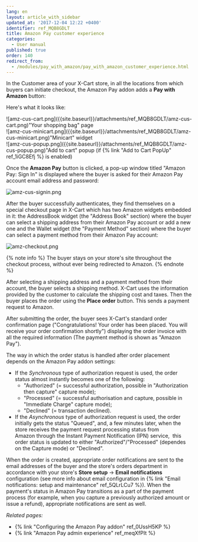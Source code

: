```yaml
---
lang: en
layout: article_with_sidebar
updated_at: '2017-12-04 12:22 +0400'
identifier: ref_MQB8GDLT
title: Amazon Pay customer experience
categories:
  - User manual
published: true
order: 140
redirect_from:
  - /modules/pay_with_amazon/pay_with_amazon_customer_experience.html
---
```



In the Customer area of your X-Cart store, in all the locations from which buyers can initiate checkout, the Amazon Pay addon adds a **Pay with Amazon** button:

Here's what it looks like:

<div class="ui stackable three column grid">
  <div class="column" markdown="span">![amz-cus-cart.png]({{site.baseurl}}/attachments/ref_MQB8GDLT/amz-cus-cart.png)"Your shopping bag" page</div>
  <div class="column" markdown="span">![amz-cus-minicart.png]({{site.baseurl}}/attachments/ref_MQB8GDLT/amz-cus-minicart.png)"Minicart" widget</div>
  <div class="column" markdown="span">![amz-cus-popup.png]({{site.baseurl}}/attachments/ref_MQB8GDLT/amz-cus-popup.png)"Add to cart" popup (if {% link "Add to Cart PopUp" ref_1iGC8Efj %} is enabled)</div>
</div>


Once the **Amazon Pay** button is clicked, a pop-up window titled "Amazon Pay: Sign In" is displayed where the buyer is asked for their Amazon Pay account email address and password:

![amz-cus-signin.png]({{site.baseurl}}/attachments/ref_MQB8GDLT/amz-cus-signin.png)

After the buyer successfully authenticates, they find themselves on a special checkout page in X-Cart which has two Amazon widgets embedded in it: the AddressBook widget (the "Address Book" section) where the buyer can select a shipping address from their Amazon Pay account or add a new one and the Wallet widget (the "Payment Method" section) where the buyer can select a payment method from their Amazon Pay account:

![amz-checkout.png]({{site.baseurl}}/attachments/ref_MQB8GDLT/amz-checkout.png)

{% note info %}
The buyer stays on your store's site throughout the checkout process, without ever being redirected to Amazon.
{% endnote %}

After selecting a shipping address and a payment method from their account, the buyer selects a shipping method. X-Cart uses the information provided by the customer to calculate the shipping cost and taxes. Then the buyer places the order using the **Place order** button. This sends a payment request to Amazon.

After submitting the order, the buyer sees X-Cart's standard order confirmation page ("Congratulations! Your order has been placed. You will receive your order confirmation shortly") displaying the order invoice with all the required information (The payment method is shown as "Amazon Pay").  

The way in which the order status is handled after order placement depends on the Amazon Pay addon settings:

*   If the _Synchronous_ type of authorization request is used, the order status almost instantly becomes one of the following:
    *   "Authorized" (= successful authorization, possible in "Authorization then capture" capture mode);
    *   "Processed" (= successful authorisation and capture, possible in "Immediate Charge" capture mode);
    *   "Declined" (= transaction declined).
*   If the _Asynchronous_ type of authorization request is used, the order initially gets the status "Queued", and, a few minutes later, when the store receives the payment request processing status from Amazon through the Instant Payment Notification (IPN) service,  this order status is updated to either "Authorized"/"Processed" (dependes on the Capture mode) or "Declined".

When the order is created, appropriate order notifications are sent to the email addresses of the buyer and the store's orders department in accordance with your store's **Store setup** -> **Email notifications** configuration (see more info about email configuration in {% link "Email notifications: setup and maintenance" ref_5QLrLCu7 %}). When the payment's status in Amazon Pay transitions as a part of the payment process (for example, when you capture a previously authorized amount or issue a refund), appropriate notifications are sent as well.

_Related pages:_

*   {% link "Configuring the Amazon Pay addon" ref_0UssH5KP %}
*   {% link "Amazon Pay admin experience" ref_meqXfPIt %}
